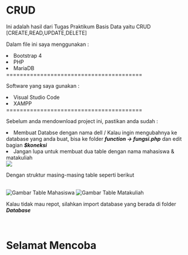 # CRUD
Ini adalah hasil dari Tugas Praktikum Basis Data yaitu CRUD [CREATE,READ,UPDATE,DELETE]

<p>Dalam file ini saya menggunakan :</p>
<li>Bootstrap 4</li>
<li>PHP</li>
<li>MariaDB</li>
========================================<br>
<p>Software yang saya gunakan :</p>
<li>Visual Studio Code</li>
<li>XAMPP</li>
========================================<br>
<p>Sebelum anda mendownload project ini, pastikan anda sudah :</p>
<li>Membuat Databse dengan nama dell / Kalau ingin mengubahnya ke database yang anda buat, bisa ke folder <i><b>function -> fungsi.php</b></i> dan edit bagian <i><b>$koneksi</b></i></li>
<li>Jangan lupa untuk membuat dua table dengan nama mahasiswa & matakuliah</li>
<img src="https://i.imgur.com/Ixo4puJ.png"/>
<p>Dengan struktur masing-masing table seperti berikut</p><br>
<img title="Gambar Table Mahasiswa" src="https://i.imgur.com/0QMkDp8.png"/>
<img title="Gambar Table Matakuliah" src="https://i.imgur.com/iYzMosB.png"/>
<br>
<p>Kalau tidak mau repot, silahkan import database yang berada di folder <i><b>Database</b></i></p>
<br>
<h1>Selamat Mencoba</h1>
